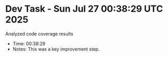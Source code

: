 # Dev Task - Sun Jul 27 00:38:29 UTC 2025
Analyzed code coverage results
- Time: 00:38:29
- Notes: This was a key improvement step.
